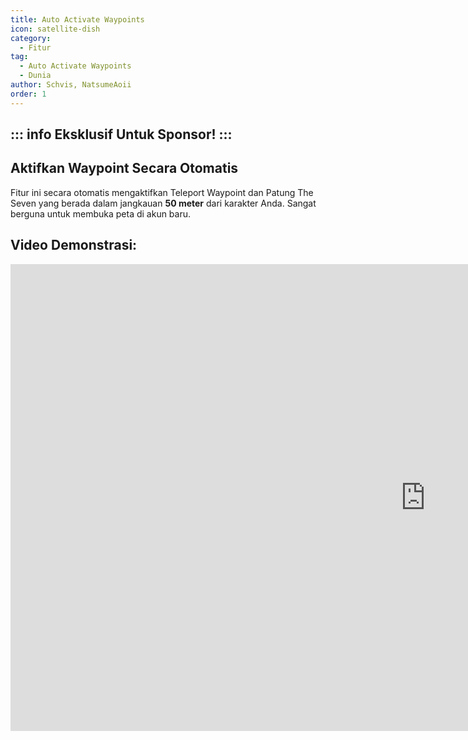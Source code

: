 ```yaml
---
title: Auto Activate Waypoints
icon: satellite-dish
category:
  - Fitur
tag:
  - Auto Activate Waypoints
  - Dunia
author: Schvis, NatsumeAoii
order: 1
---
```

::: info Eksklusif Untuk Sponsor!
:::
---
## Aktifkan Waypoint Secara Otomatis

Fitur ini secara otomatis mengaktifkan Teleport Waypoint dan Patung The Seven yang berada dalam jangkauan **50 meter** dari karakter Anda. Sangat berguna untuk membuka peta di akun baru.

## Video Demonstrasi:

<div class="iframe-container"><iframe width="1328" height="747" src="https://www.youtube.com/embed/qstBErr9mJ0?list=PL5eI1Tb64p56g27qfYk7VuFTz4FK6YrKa" title="Korepi - AutoActivateTP (Sponsor)" frameborder="0" allow="accelerometer; autoplay; clipboard-write; encrypted-media; gyroscope; picture-in-picture; web-share" referrerpolicy="strict-origin-when-cross-origin" allowfullscreen></iframe></div>